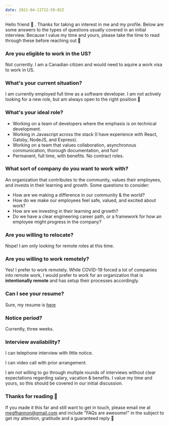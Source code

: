 ```yaml
---
date: 2021-04-11T22:59:02Z
---
```


Hello friend 👋 . Thanks for taking an interest in me and my profile.
Below are some answers to the types of questions usually covered in an initial interview.
Because I value my time and yours, please take the time to read through these before reaching out 🙏

### Are you eligible to work in the US?

Not currently. I am a Canadian citizen and would need to aquire a work visa to work in US.

### What's your current situation?

I am currently employed full time as a software developer. I am not actively looking for a new role, but am always open to the right position 👀

### What's your ideal role?

- Working on a team of developers where the emphasis is on technical development.
- Working in Javascript across the stack (I have experience with React, Gatsby, NodeJS, and Express).
- Working on a team that values collaboration, asynchronous communication, thorough documentation, and fun!
- Permanent, full time, with benefits. No contract roles.

### What sort of company do you want to work with?

An organization that contributes to the community, values their employees, and invests in their learning and growth. Some questions to consider:

- How are we making a difference in our community & the world?
- How do we make our employees feel safe, valued, and excited about work?
- How are we investing in their learning and growth?
- Do we have a clear engineering career path, or a framework for how an employee might progress in the company?

### Are you willing to relocate?

Nope! I am only looking for remote roles at this time.

### Are you willing to work remotely?

Yes! I prefer to work remotely.
While COVID-19 forced a lot of companies into remote work, I would prefer to work for an organization that is **intentionally remote** and has setup their processes accordingly.

### Can I see your resume?

Sure, my resume is [here](https://www.notion.so/Meghan-Hannon-6cbdec06e5d9490984863664640a9545)

### Notice period?

Currently, three weeks.

### Interview availability?

I can telephone interview with little notice.

I can video call with prior arrangement.

I am not willing to go through multiple rounds of interviews without clear expectations regarding salary, vacation & benefits. I value my time and yours, so this should be covered in our initial discussion.

### Thanks for reading 👋

If you made it this far and still want to get in touch, please email me at <a href="mailto:megfhannon@gmail.com">megfhannon@gmail.com</a> and include "FAQs are awesome!" in the subject to get my attention, gratitude and a guaranteed reply 🙏
